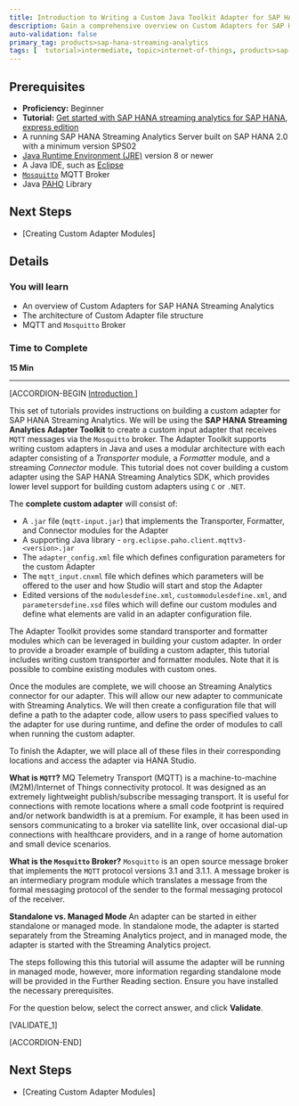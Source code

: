 ```yaml
---
title: Introduction to Writing a Custom Java Toolkit Adapter for SAP HANA Streaming Analytics
description: Gain a comprehensive overview on Custom Adapters for SAP HANA Streaming Analytics, and follow detailed instructions for developing a custom adapter using the Java Toolkit.
auto-validation: false
primary_tag: products>sap-hana-streaming-analytics
tags: [  tutorial>intermediate, topic>internet-of-things, products>sap-hana-streaming-analytics, products>sap-hana\,-express-edition   ]
---
```


## Prerequisites  
 - **Proficiency:** Beginner
 - **Tutorial:** [Get started with SAP HANA streaming analytics for SAP HANA, express edition](https://www.sap.com/developer/groups/sds-hxe-get-started.html)
 - A running SAP HANA Streaming Analytics Server built on SAP HANA 2.0 with a minimum version SPS02
 - [Java Runtime Environment (JRE)](http://www.oracle.com/technetwork/java/javase/downloads/index.html) version 8 or newer
 - A Java IDE, such as [Eclipse](https://eclipse.org/)
 - [`Mosquitto`](http://mosquitto.org/) MQTT Broker
 - Java [PAHO](https://eclipse.org/paho/clients/java/) Library

## Next Steps
 - [Creating Custom Adapter Modules]

## Details
### You will learn
- An overview of Custom Adapters for SAP HANA Streaming Analytics
- The architecture of Custom Adapter file structure
- MQTT and `Mosquitto` Broker

### Time to Complete
**15 Min**

---

[ACCORDION-BEGIN [Introduction ](&nbsp;)]

This set of tutorials provides instructions on building a custom adapter for SAP HANA Streaming Analytics. We will be using the **SAP HANA Streaming Analytics Adapter Toolkit** to create a custom input adapter that receives `MQTT` messages via the `Mosquitto` broker. The Adapter Toolkit supports writing custom adapters in Java and uses a modular architecture with each adapter consisting of a *Transporter* module, a *Formatter* module, and a streaming *Connector* module. This tutorial does not cover building a custom adapter using the SAP HANA Streaming Analytics SDK, which provides lower level support for building custom adapters using `C` or `.NET`.

The **complete custom adapter** will consist of:

* A `.jar` file (`mqtt-input.jar`) that implements the Transporter, Formatter, and Connector modules for the Adapter
* A supporting Java library - `org.eclipse.paho.client.mqttv3-<version>.jar`
* The `adapter_config.xml` file which defines configuration parameters for the custom Adapter
* The `mqtt_input.cnxml` file which defines which parameters will be offered to the user and how Studio will start and stop the Adapter
* Edited versions of the `modulesdefine.xml`, `custommodulesdefine.xml`, and `parametersdefine.xsd` files which will define our custom modules and define what elements are valid in an adapter configuration file.

The Adapter Toolkit provides some standard transporter and formatter modules which can be leveraged in building your custom adapter. In order to provide a broader example of building a custom adapter, this tutorial includes writing custom transporter and formatter modules. Note that it is possible to combine existing modules with custom ones.

Once the modules are complete, we will choose an Streaming Analytics connector for our adapter. This will allow our new adapter to communicate with Streaming Analytics. We will then create a configuration file that will define a path to the adapter code, allow users to pass specified values to the adapter for use during runtime, and define the order of modules to call when running the custom adapter.

To finish the Adapter, we will place all of these files in their corresponding locations and access the adapter via HANA Studio.


**What is `MQTT`?**
MQ Telemetry Transport (MQTT) is a machine-to-machine (M2M)/Internet of Things connectivity protocol. It was designed as an extremely lightweight publish/subscribe messaging transport. It is useful for connections with remote locations where a small code footprint is required and/or network bandwidth is at a premium. For example, it has been used in sensors communicating to a broker via satellite link, over occasional dial-up connections with healthcare providers, and in a range of home automation and small device scenarios.

**What is the `Mosquitto` Broker?**
`Mosquitto` is an open source message broker that implements the `MQTT` protocol versions 3.1 and 3.1.1.
A message broker is an intermediary program module which translates a message from the formal
messaging protocol of the sender to the formal messaging protocol of the receiver.

**Standalone vs. Managed Mode**
An adapter can be started in either standalone or managed mode. In standalone mode, the adapter is started separately from the Streaming Analytics project, and in managed mode, the adapter is started with the Streaming Analytics project.

The steps following this this tutorial will assume the adapter will be running in managed mode, however, more information regarding standalone mode will be provided in the Further Reading section. Ensure you have installed the necessary prerequisites.

For the question below, select the correct answer, and click **Validate**.

[VALIDATE_1]

[ACCORDION-END]

## Next Steps
 - [Creating Custom Adapter Modules]
